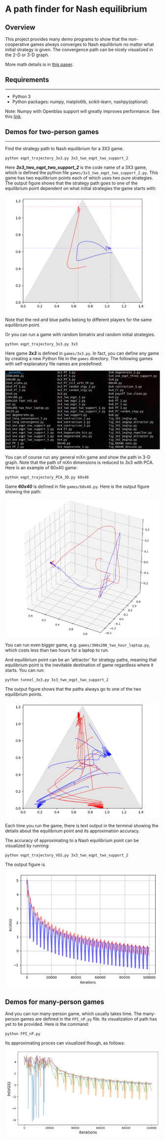 # A path finder for Nash equilibrium
## Overview
This project provides many demo programs to show that the non-cooperative games always converges to Nash equilibrium no matter what initial strategy is given.
The convergence path can be nicely visualized in the 2-D or 3-D graph.

More math details is in [this paper](https://arxiv.org/abs/1908.09021).

## Requirements
***
* Python 3
* Python packages: numpy, matplotlib, scikit-learn, nashpy(optional)

Note: Numpy with Openblas support will greatly improves performance. See this [link](https://stackoverflow.com/questions/27199822/numpy-dot-is-slow-yet-blas-and-lapack-are-installed-how-to-fix).

## Demos for two-person games
***
Find the strategy path to Nash equilibrium for a 3X3 game.
```
python eqpt_trajectory_3x3.py 3x3_two_eqpt_two_support_2
```
Here ***3x3_two_eqpt_two_support_2*** is the code name of a 3X3 game, which is defined the python file `games/3x3_two_eqpt_two_support_2.py`. This game has two equilibrium points each of which uses two pure strategies.
The output figure shows that the strategy path goes to one of the equilibrium point dependent on what initial strategies the game starts with:

![3x3_two_eqpt_two_support_2](./trajectory_3x3.png)

Note that the red and blue paths belong to different players for the same equilibrium point.

Or you can run a game with random bimatrix and random initial strategies.
```
python eqpt_trajectory_3x3.py 3x3
```
Here game ***3x3*** is defined in `games/3x3.py`. In fact, you can define any game by creating a new Python file in the `games` directory. The following games with self-explanatory file names are predefined:

![games list](./games_list.png)

You can of course run any general mXn game and show the path in 3-D graph. Note that the path of mXn dimensions is reduced to 3x3 with PCA. Here is an example of 60x40 game:
```
python eqpt_trajectory_PCA_3D.py 60x40
```
Game ***60x40*** is defined in file `games/60x40.py`. Here is the output figure showing the path:

![60x40](./trajectory_PCA_3D.png)

You can run even bigger game, e.g. `games/300x200_two_hour_laptop.py`, which costs less than two hours for a laptop to run.

And equilibrium point can be an 'attractor' for strategy paths, meaning that equilibrium point is the inevitable destination of game regardless where it starts. You can run:
```
python tunnel_3x3.py 3x3_two_eqpt_two_support_2
```
The output figure shows that the paths always go to one of the two equilibrium points.

![attractor](./tunnel_3x3.png)

Each time you run the game, there is text output in the terminal showing the details about the equilibrium point and its approximation accuracy.

The accuracy of approximating to a Nash equilibrium point can be visualized by running:
```
python eqpt_trajectory_VGS.py 3x3_two_eqpt_two_support_2
```
The output figure is

![vgs](./trajectory_vgs.png)


## Demos for many-person games
And you can run many-person game, which usually takes time. The many-person games are defined in the `FPI_nP.py` file. Its visualization of path has yet to be provided. Here is the command:
```
python FPI_nP.py
```
Its approximating proces can visualized though, as follows:

![np](./nP.png)
